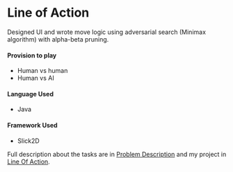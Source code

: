 # Line of Action

Designed UI and wrote move logic using adversarial search (Minimax algorithm) with alpha-beta pruning.

#### Provision to play

- Human vs human
- Human vs AI

#### Language Used

- Java

#### Framework Used

- Slick2D

Full description about the tasks are in [Problem Description](https://github.com/Shukti042/Artificial-Intelligence/blob/master/Line%20of%20Action/Line%20of%20Action%20(adversarial%20search)%20spec.pdf) and my project in [Line Of Action](https://github.com/Shukti042/Artificial-Intelligence/tree/master/Line%20of%20Action/Line%20Of%20Action). 
